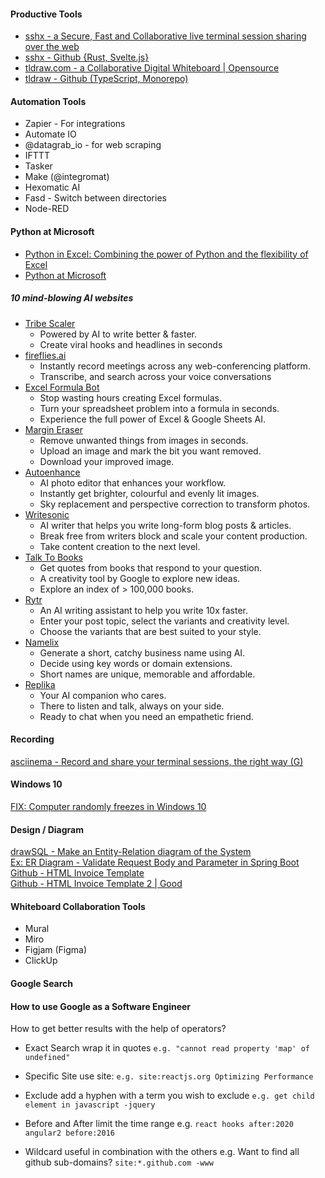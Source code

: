 #### Productive Tools
* [sshx - a Secure, Fast and Collaborative live terminal session sharing over the web](https://sshx.io/)  
* [sshx - Github {Rust, Svelte.js}](https://github.com/ekzhang/sshx)  
* [tldraw.com - a Collaborative Digital Whiteboard | Opensource](https://www.tldraw.com/)  
* [tldraw - Github (TypeScript, Monorepo)](https://github.com/tldraw/tldraw)  

#### Automation Tools
* Zapier - For integrations
* Automate IO
* @datagrab_io - for web scraping
* IFTTT
* Tasker
* Make (@integromat)
* Hexomatic AI
* Fasd - Switch between directories
* Node-RED

#### Python at Microsoft
* [Python in Excel: Combining the power of Python and the flexibility of Excel](https://techcommunity.microsoft.com/t5/excel-blog/announcing-python-in-excel-combining-the-power-of-python-and-the/ba-p/3893439?ocid=usoc_TWITTER_M365_spl100004503698824)
* [Python at Microsoft](https://devblogs.microsoft.com/python/)  

##### 10 mind-blowing AI websites
* [Tribe Scaler](https://tribescaler.com)  
  - Powered by AI to write better & faster. 
  - Create viral hooks and headlines in seconds
* [fireflies.ai](https://fireflies.ai)  
  - Instantly record meetings across any web-conferencing platform. 
  - Transcribe, and search across your voice conversations
* [Excel Formula Bot](https://excelformulabot.com)
  - Stop wasting hours creating Excel formulas.
  - Turn your spreadsheet problem into a formula in seconds.
  - Experience the full power of Excel & Google Sheets AI.
* [Margin Eraser](https://magiceraser.io)  
  - Remove unwanted things from images in seconds.
  - Upload an image and mark the bit you want removed.
  - Download your improved image.
* [Autoenhance](https://autoenhance.ai)  
  - AI photo editor that enhances your workflow.
  - Instantly get brighter, colourful and evenly lit images.
  - Sky replacement and perspective correction to transform photos.
* [Writesonic](https://writesonic.com)  
  - AI writer that helps you write long-form blog posts & articles.
  - Break free from writers block and scale your content production.
  - Take content creation to the next level.
* [Talk To Books](https://books.google.com/talktobooks/)  
  - Get quotes from books that respond to your question.
  - A creativity tool by Google to explore new ideas.
  - Explore an index of > 100,000 books.
* [Rytr](https://rytr.me)  
  - An AI writing assistant to help you write 10x faster.
  - Enter your post topic, select the variants and creativity level.
  - Choose the variants that are best suited to your style.
* [Namelix](https://namelix.com)  
  - Generate a short, catchy business name using AI.
  - Decide using key words or domain extensions.
  - Short names are unique, memorable and affordable.
* [Replika](https://replika.com)  
  - Your AI companion who cares.
  - There to listen and talk, always on your side.
  - Ready to chat when you need an empathetic friend.

#### Recording
[asciinema - Record and share your terminal sessions, the right way (G)](https://asciinema.org/)  



#### Windows 10
[FIX: Computer randomly freezes in Windows 10](https://windowsreport.com/random-freeze-windows-10/)  

#### Design / Diagram
[drawSQL - Make an Entity-Relation diagram of the System](https://drawsql.app/teams/teco/diagrams/room-reservation)  
[Ex: ER Diagram - Validate Request Body and Parameter in Spring Boot](https://blog.tericcabrel.com/validate-request-body-and-parameter-in-spring-boot/)  
[Github - HTML Invoice Template](https://github.com/sparksuite/simple-html-invoice-template)  
[Github - HTML Invoice Template 2 | Good](https://github.com/anvilco/html-pdf-invoice-template)  

#### Whiteboard Collaboration Tools
* Mural
* Miro
* Figjam (Figma)
* ClickUp

#### Google Search
#### How to use Google as a Software Engineer

How to get better results with the help of operators?

- Exact Search
wrap it in quotes
`e.g. "cannot read property 'map' of undefined"`

- Specific Site
use site:
`e.g. site:reactjs.org Optimizing Performance`

- Exclude
add a hyphen with a term you wish to exclude
`e.g. get child element in javascript -jquery`

- Before and After
limit the time range
e.g.
`react hooks after:2020`
`angular2 before:2016`

- Wildcard
useful in combination with the others
e.g. Want to find all github sub-domains?
`site:*.github.com -www`
